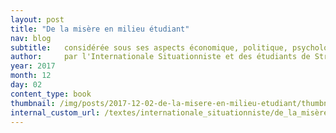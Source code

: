 ```yaml
---
layout: post
title: "De la misère en milieu étudiant"
nav: blog
subtitle:   considérée sous ses aspects économique, politique, psychologique, sexuel et notamment intellectuel et de quelques moyens pour y remédier 
author:     par l'Internationale Situationniste et des étudiants de Strasbourg
year: 2017
month: 12
day: 02
content_type: book
thumbnail: /img/posts/2017-12-02-de-la-misere-en-milieu-etudiant/thumbnail.jpg
internal_custom_url: /textes/internationale_situationniste/de_la_misère_en_milieu_étudiant/
---
```

